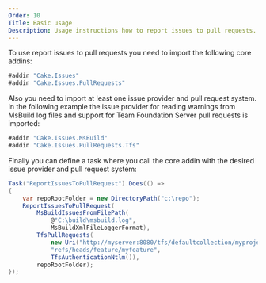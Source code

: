 ```yaml
---
Order: 10
Title: Basic usage
Description: Usage instructions how to report issues to pull requests.
---
```

To use report issues to pull requests you need to import the following core addins:

```csharp
#addin "Cake.Issues"
#addin "Cake.Issues.PullRequests"
```

Also you need to import at least one issue provider and pull request system.
In the following example the issue provider for reading warnings from MsBuild log files
and support for Team Foundation Server pull requests is imported:

```csharp
#addin "Cake.Issues.MsBuild"
#addin "Cake.Issues.PullRequests.Tfs"
```

Finally you can define a task where you call the core addin with the desired issue provider and pull request system:

```csharp
Task("ReportIssuesToPullRequest").Does(() =>
{
    var repoRootFolder = new DirectoryPath("c:\repo");
    ReportIssuesToPullRequest(
        MsBuildIssuesFromFilePath(
            @"C:\build\msbuild.log",
            MsBuildXmlFileLoggerFormat),
        TfsPullRequests(
            new Uri("http://myserver:8080/tfs/defaultcollection/myproject/_git/myrepository"),
            "refs/heads/feature/myfeature",
            TfsAuthenticationNtlm()),
        repoRootFolder);
});
```